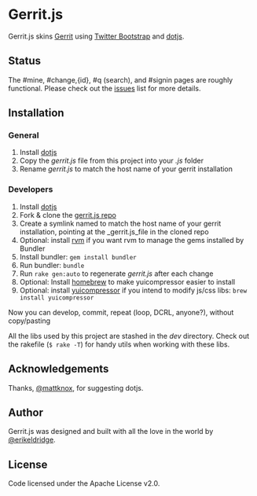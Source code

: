 # Gerrit.js

Gerrit.js skins [Gerrit](http://code.google.com/p/gerrit/) using [Twitter Bootstrap](http://twitter.github.com/bootstrap) and [dotjs](http://defunkt.io/dotjs/).

## Status

The #mine, #change,{id}, #q (search), and #signin pages are roughly functional. Please check out the [issues](https://github.com/erikeldridge/gerrit.js/issues) list for more details.

## Installation

### General

1. Install [dotjs](http://defunkt.io/dotjs/)
1. Copy the _gerrit.js_ file from this project into your _.js_ folder
1. Rename _gerrit.js_ to match the host name of your gerrit installation

### Developers

1. Install [dotjs](http://defunkt.io/dotjs/)
1. Fork & clone the [gerrit.js repo](https://github.com/erikeldridge/gerrit.js)
1. Create a symlink named to match the host name of your gerrit installation, pointing at the _gerrit.js_file in the cloned repo
1. Optional: install [rvm](https://rvm.beginrescueend.com/rvm/install/) if you want rvm to manage the gems installed by Bundler
1. Install bundler: `gem install bundler`
1. Run bundler: `bundle`
1. Run `rake gen:auto` to regenerate _gerrit.js_ after each change
1. Optional: Install [homebrew](https://rvm.beginrescueend.com/rvm/install/) to make yuicompressor easier to install
1. Optional: install [yuicompressor](http://developer.yahoo.com/yui/compressor/) if you intend to modify js/css libs: `brew install yuicompressor`

Now you can develop, commit, repeat (loop, DCRL, anyone?), without copy/pasting

All the libs used by this project are stashed in the _dev_ directory. Check out the rakefile (`$ rake -T`) for handy utils when working with these libs.

## Acknowledgements

Thanks, [@mattknox](https://twitter.com/#!/mattknox), for suggesting dotjs.

## Author

Gerrit.js was designed and built with all the love in the world by [@erikeldridge](http://twitter.com/erikeldridge).

## License

Code licensed under the Apache License v2.0.
